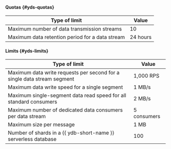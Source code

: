 #### Quotas {#yds-quotas}

| Type of limit | Value |
--- | ---
| Maximum number of data transmission streams | 10 |
| Maximum data retention period for a data stream | 24 hours |

#### Limits {#yds-limits}

| Type of limit | Value |
--- | ---
| Maximum data write requests per second for a single data stream segment | 1,000 RPS |
| Maximum data write speed for a single segment | 1 MB/s |
| Maximum single-segment data read speed for all standard consumers | 2 MB/s |
| Maximum number of dedicated data consumers per data stream | 5 consumers |
| Maximum size per message | 1 MB |
| Number of shards in a {{ ydb-short-name }} serverless database | 100 |
